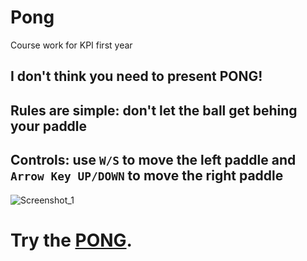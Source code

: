 # Pong

Course work for KPI first year

## I don't think you need to present **PONG!**

## **Rules** are simple: don't let the ball get behing your paddle

## **Controls**: use <code>**W/S**</code> to move the left paddle and <code>**Arrow Key UP/DOWN**</code> to move the right paddle

![Screenshot_1](https://user-images.githubusercontent.com/89732075/175612707-585fda7b-ee4f-4b0b-ae72-4c01083f0dbe.png)

# Try the [PONG](https://akushch1337.github.io/Pong/).
